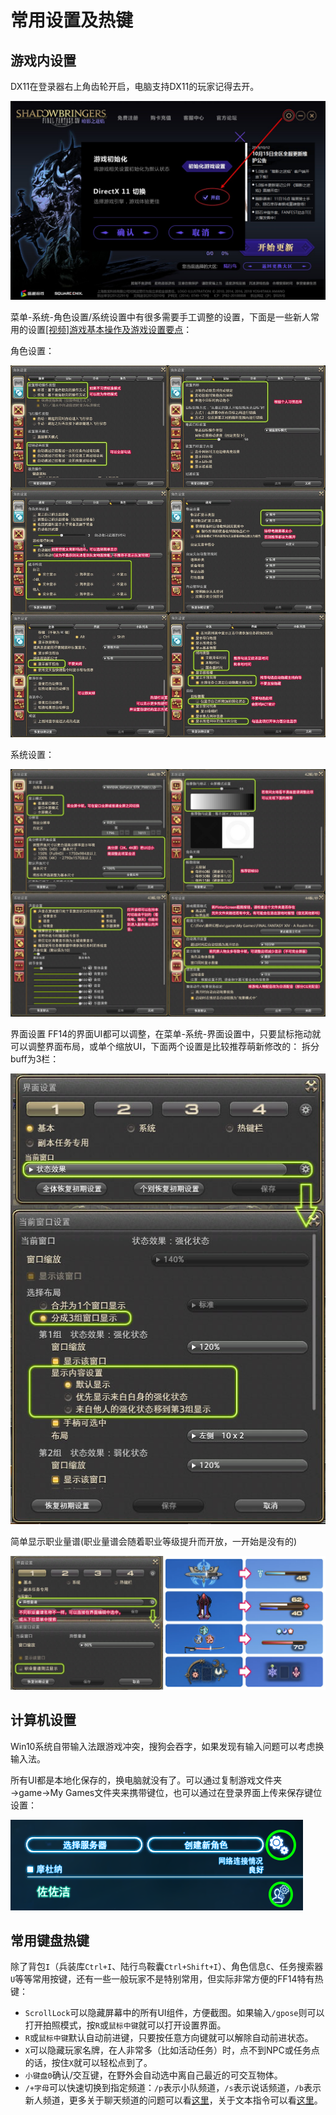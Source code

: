 # 常用设置及热键

## 游戏内设置

DX11在登录器右上角齿轮开启，电脑支持DX11的玩家记得去开。

![](./config.assets/dx9.jpg)

菜单-系统-角色设置/系统设置中有很多需要手工调整的设置，下面是一些新人常用的设置[[视频]游戏基本操作及游戏设置要点](https://www.bilibili.com/video/av24058024/)：

角色设置：

![](./config.assets/set1.jpg)

系统设置：

![](./config.assets/set2.jpg)

界面设置
FF14的界面UI都可以调整，在菜单-系统-界面设置中，只要鼠标拖动就可以调整界面布局，或单个缩放UI，下面两个设置是比较推荐萌新修改的：
拆分buff为3栏：

![](./config.assets/set3.jpg)

简单显示职业量谱(职业量谱会随着职业等级提升而开放，一开始是没有的)

![](./config.assets/set4.jpg)

## 计算机设置

Win10系统自带输入法跟游戏冲突，搜狗会吞字，如果发现有输入问题可以考虑换输入法。

所有UI都是本地化保存的，换电脑就没有了。可以通过复制游戏文件夹→game→My Games文件夹来携带键位，也可以通过在登录界面上传来保存键位设置：

![](./config.assets/backup.png)

## 常用键盘热键

除了背包`I`（兵装库`Ctrl+I`、陆行鸟鞍囊`Ctrl+Shift+I`）、角色信息`C`、任务搜索器`U`等等常用按键，还有一些一般玩家不是特别常用，但实际非常方便的FF14特有热键：

* `ScrollLock`可以隐藏屏幕中的所有UI组件，方便截图。如果输入`/gpose`则可以打开拍照模式，按`R`或`鼠标中键`就可以打开设置界面。
* `R`或`鼠标中键`默认自动前进键，只要按任意方向键就可以解除自动前进状态。
* `X`可以隐藏玩家名牌，在人非常多（比如活动任务）时，点不到NPC或任务点的话，按住`X`就可以轻松点到了。
* `小键盘0`确认/交互键，在野外会自动选中离自己最近的可交互物体。
* `/+字母`可以快速切换到指定频道：`/p`表示小队频道，`/s`表示说话频道，`/b`表示新人频道，更多关于聊天频道的问题可以看[这里](/ui/communication.md)，关于文本指令可以看[这里](https://ff14.huijiwiki.com/wiki/%E6%96%87%E6%9C%AC%E6%8C%87%E4%BB%A4)。
